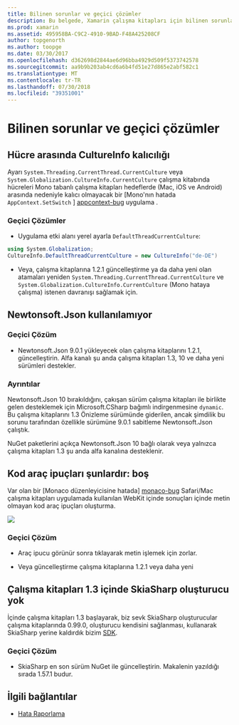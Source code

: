 ```yaml
---
title: Bilinen sorunlar ve geçici çözümler
description: Bu belgede, Xamarin çalışma kitapları için bilinen sorunlar ve geçici çözümler açıklanmıştır. CultureInfo sorunları, JSON sorunları ve diğer ele alınmaktadır.
ms.prod: xamarin
ms.assetid: 495958BA-C9C2-4910-9BAD-F48A425208CF
author: topgenorth
ms.author: toopge
ms.date: 03/30/2017
ms.openlocfilehash: d362698d2844ae6d96bba4929d509f5373742578
ms.sourcegitcommit: aa9b9b203ab4cd6a6b4fd51e27d865e2abf582c1
ms.translationtype: MT
ms.contentlocale: tr-TR
ms.lasthandoff: 07/30/2018
ms.locfileid: "39351001"
---
```

# <a name="known-issues--workarounds"></a>Bilinen sorunlar ve geçici çözümler

## <a name="persistence-of-cultureinfo-across-cells"></a>Hücre arasında CultureInfo kalıcılığı

Ayarı `System.Threading.CurrentThread.CurrentCulture` veya `System.Globalization.CultureInfo.CurrentCulture` çalışma kitabında hücreleri Mono tabanlı çalışma kitapları hedeflerde (Mac, iOS ve Android) arasında nedeniyle kalıcı olmayacak bir [Mono'nın hatada `AppContext.SetSwitch` ] [ appcontext-bug] uygulama .

### <a name="workarounds"></a>Geçici Çözümler

* Uygulama etki alanı yerel ayarla `DefaultThreadCurrentCulture`:
```csharp
using System.Globalization;
CultureInfo.DefaultThreadCurrentCulture = new CultureInfo("de-DE")
```

* Veya, çalışma kitaplarına 1.2.1 güncelleştirme ya da daha yeni olan atamaları yeniden `System.Threading.CurrentThread.CurrentCulture` ve `System.Globalization.CultureInfo.CurrentCulture` (Mono hataya çalışma) istenen davranışı sağlamak için.

## <a name="unable-to-use-newtonsoftjson"></a>Newtonsoft.Json kullanılamıyor

### <a name="workaround"></a>Geçici Çözüm

* Newtonsoft.Json 9.0.1 yükleyecek olan çalışma kitaplarını 1.2.1, güncelleştirin.
  Alfa kanalı şu anda çalışma kitapları 1.3, 10 ve daha yeni sürümleri destekler.

### <a name="details"></a>Ayrıntılar

Newtonsoft.Json 10 bırakıldığını, çakışan sürüm çalışma kitapları ile birlikte gelen desteklemek için Microsoft.CSharp bağımlı indirgenmesine `dynamic`. Bu çalışma kitaplarını 1.3 Önizleme sürümünde giderilen, ancak şimdilik bu sorunu tarafından özellikle sürümüne 9.0.1 sabitleme Newtonsoft.Json çalıştık.

NuGet paketlerini açıkça Newtonsoft.Json 10 bağlı olarak veya yalnızca çalışma kitapları 1.3 şu anda alfa kanalına desteklenir.

## <a name="code-tooltips-are-blank"></a>Kod araç ipuçları şunlardır: boş

Var olan bir [Monaco düzenleyicisine hatada] [ monaco-bug] Safari/Mac çalışma kitapları uygulamada kullanılan WebKit içinde sonuçları içinde metin olmayan kod araç ipuçları oluşturma.

![](general-images/monaco-signature-help-bug.png)

### <a name="workaround"></a>Geçici Çözüm

* Araç ipucu görünür sonra tıklayarak metin işlemek için zorlar.

* Veya güncelleştirme çalışma kitaplarına 1.2.1 veya daha yeni

[appcontext-bug]: https://bugzilla.xamarin.com/show_bug.cgi?id=54448
[monaco-bug]: https://github.com/Microsoft/monaco-editor/issues/408

## <a name="skiasharp-renderers-are-missing-in-workbooks-13"></a>Çalışma kitapları 1.3 içinde SkiaSharp oluşturucu yok

İçinde çalışma kitapları 1.3 başlayarak, biz sevk SkiaSharp oluşturucular çalışma kitaplarında 0.99.0, oluşturucu kendisini sağlanması, kullanarak SkiaSharp yerine kaldırdık bizim [SDK](~/tools/workbooks/sdk/index.md).

### <a name="workaround"></a>Geçici Çözüm

* SkiaSharp en son sürüm NuGet ile güncelleştirin. Makalenin yazıldığı sırada 1.57.1 budur.

## <a name="related-links"></a>İlgili bağlantılar

- [Hata Raporlama](~/tools/workbooks/install.md#reporting-bugs)
